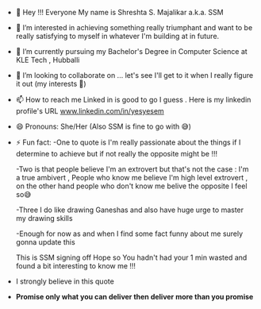 - 👋 Hey !!! Everyone My name is Shreshta S. Majalikar a.k.a. SSM
- 👀 I’m interested in achieving something really triumphant and want to be really satisfying to myself in whatever I'm building at in future.
- 🌱 I’m currently pursuing my Bachelor's Degree in Computer Science at KLE Tech , Hubballi
- 💞️ I’m looking to collaborate on ... let's see I'll get to it when I really figure it out (my interests 🤔)
- 📫 How to reach me Linked in is good to go I guess . Here is my linkedin profile's URL www.linkedin.com/in/yesyesem 
- 😄 Pronouns: She/Her (Also SSM is fine to go with 😅)
- ⚡ Fun fact:
  -One to quote is I'm really passionate about the things if I determine to achieve but if not really the opposite might be !!!
  
  -Two is that people believe I'm an extrovert but that's not the case : I'm a true ambivert , People who know me believe I'm high level extrovert , on the other hand people who don't know me belive the opposite I 
  feel so😅
  
  -Three I do like drawing Ganeshas and also have huge urge to master my drawing skills
  
  -Enough for now as and when I find some fact funny about me surely gonna update this 

    This is SSM signing off
    Hope so You hadn't had your 1 min wasted and found a bit interesting to know me !!!
- I strongly believe in this quote
- **Promise only what you can deliver then deliver more than you promise**


<!---
Shreshta001/Shreshta001 is a ✨ special ✨ repository because its `README.md` (this file) appears on your GitHub profile.
You can click the Preview link to take a look at your changes.
--->
